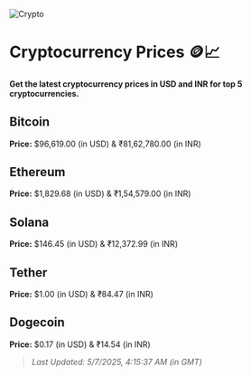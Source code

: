 
![Crypto](https://www.techguide.com.au/wp-content/uploads/2020/11/crypto3.jpeg)

# Cryptocurrency Prices 🪙📈

#### Get the latest cryptocurrency prices in USD and INR for top 5 cryptocurrencies.

## Bitcoin

**Price:** $96,619.00 (in USD) & ₹81,62,780.00 (in INR)

## Ethereum

**Price:** $1,829.68 (in USD) & ₹1,54,579.00 (in INR)

## Solana

**Price:** $146.45 (in USD) & ₹12,372.99 (in INR)

## Tether

**Price:** $1.00 (in USD) & ₹84.47 (in INR)

## Dogecoin

**Price:** $0.17 (in USD) & ₹14.54 (in INR)

> _Last Updated: 5/7/2025, 4:15:37 AM (in GMT)_
